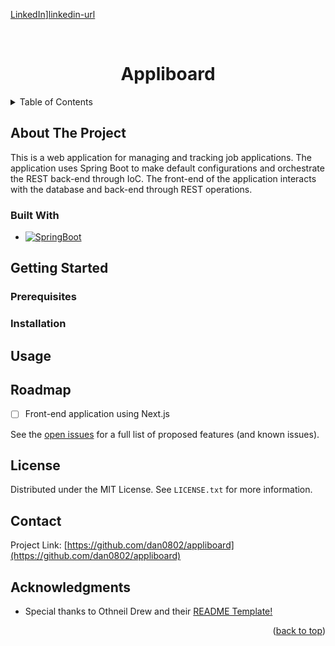 <!-- PROJECT SHIELDS -->
<!--
*** I'm using markdown "reference style" links for readability.
*** Reference links are enclosed in brackets [ ] instead of parentheses ( ).
*** See the bottom of this document for the declaration of the reference variables
*** for contributors-url, forks-url, etc. This is an optional, concise syntax you may use.
*** https://www.markdownguide.org/basic-syntax/#reference-style-links
-->
[LinkedIn][linkedin-shield]][linkedin-url]

<!-- PROJECT LOGO -->
<br />
<div align="center">
  <a href="https://github.com/dan0802/appliboard">
  </a>

<h1 align="center">Appliboard</h1>

</div>

<!-- TABLE OF CONTENTS -->
<details>
  <summary>Table of Contents</summary>
  <ol>
    <li>
      <a href="#about-the-project">About The Project</a>
      <ul>
        <li><a href="#built-with">Built With</a></li>
      </ul>
    </li>
    <li>
      <a href="#getting-started">Getting Started</a>
      <ul>
        <li><a href="#prerequisites">Prerequisites</a></li>
        <li><a href="#installation">Installation</a></li>
      </ul>
    </li>
    <li><a href="#usage">Usage</a></li>
    <li><a href="#roadmap">Roadmap</a></li>
    <li><a href="#contributing">Contributing</a></li>
    <li><a href="#license">License</a></li>
    <li><a href="#contact">Contact</a></li>
    <li><a href="#acknowledgments">Acknowledgments</a></li>
  </ol>
</details>

<!-- ABOUT THE PROJECT -->
## About The Project

This is a web application for managing and tracking job applications. The application uses Spring Boot to make default
configurations and orchestrate the REST back-end through IoC. The front-end of the application interacts with the database and back-end 
through REST operations.

### Built With

* [![SpringBoot][Spring.io]][Spring-url]

<!-- GETTING STARTED -->
## Getting Started


### Prerequisites


### Installation


<!-- USAGE EXAMPLES -->
## Usage


<!-- ROADMAP -->
## Roadmap

- [ ] Front-end application using Next.js

See the [open issues](https://github.com/dan0802/appliboard/issues) for a full list of proposed features (and known issues).

<!-- LICENSE -->
## License

Distributed under the MIT License. See `LICENSE.txt` for more information.

<!-- CONTACT -->
## Contact

Project Link: [https://github.com/dan0802/appliboard](https://github.com/dan0802/appliboard)

<!-- ACKNOWLEDGMENTS -->
## Acknowledgments

* Special thanks to Othneil Drew and their [README Template!](https://github.com/othneildrew/Best-README-Template)
<p align="right">(<a href="#readme-top">back to top</a>)</p>



<!-- MARKDOWN LINKS & IMAGES -->
<!-- https://www.markdownguide.org/basic-syntax/#reference-style-links -->
[license-shield]: https://img.shields.io/github/license/dan0802/appliboard.svg?style=for-the-badge
[license-url]: https://github.com/dan0802/appliboard/blob/master/LICENSE.txt

[linkedin-shield]: https://img.shields.io/badge/-LinkedIn-black.svg?style=for-the-badge&logo=linkedin&colorB=555
[linkedin-url]: https://www.linkedin.com/in/daniel-lee-502aba200/
[Spring.io]: https://img.shields.io/badge/SpringBoot-6DB33F?style=flat-square&logo=Spring&logoColor=white
[Spring-url]: https://spring.io/
